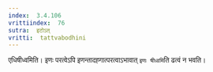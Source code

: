 ```yaml
---
index:  3.4.106
vrittiindex:  76
sutra:  इटोऽत्
vritti:  tattvabodhini 
---
```


एधिषीध्वमिति। इणः परत्वेऽपि इणन्तादह्गात्परत्वाऽभावात् `इणः षीध्वमि`ति ढत्वं न भवति। 

